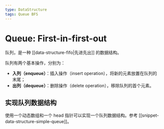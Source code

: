 ```yaml
---
type: DataStructure
tags: Queue BFS
---
```


# Queue: First-in-first-out

队列，是一种 [[data-structure-fifo|先进先出]] 的数据结构。

队列有两个基本操作，分别为：

- **入列（enqueue）**：插入操作（insert operation），将新的元素放置在队列的末尾；
- **出列（dequeue）**：删除操作（delete operation），移除队列的首个元素。

## 实现队列数据结构

使用一个动态数组和一个 head 指针可以实现一个队列数据结构。参考 [[snippet-data-structure-simple-queue]]。
